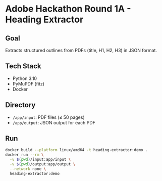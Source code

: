 # Adobe Hackathon Round 1A - Heading Extractor

## Goal
Extracts structured outlines from PDFs (title, H1, H2, H3) in JSON format.

## Tech Stack
- Python 3.10
- PyMuPDF (fitz)
- Docker

## Directory
- `/app/input`: PDF files (≤ 50 pages)
- `/app/output`: JSON output for each PDF

## Run

```bash
docker build --platform linux/amd64 -t heading-extractor:demo .
docker run --rm \
  -v $(pwd)/input:app/input \
  -v $(pwd)/output:app/output \
  --network none \
  heading-extractor:demo
